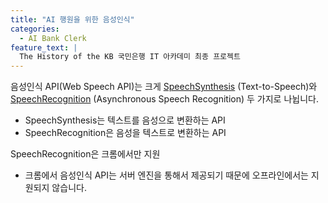 ```yaml
---
title: "AI 행원을 위한 음성인식"
categories:
  - AI Bank Clerk
feature_text: |
  The History of the KB 국민은행 IT 아카데미 최종 프로젝트
---
```




음성인식 API(Web Speech API)는 크게 [SpeechSynthesis](https://developer.mozilla.org/en-US/docs/Web/API/SpeechSynthesis) (Text-to-Speech)와 [SpeechRecognition](https://developer.mozilla.org/en-US/docs/Web/API/SpeechRecognition) (Asynchronous Speech Recognition) 두 가지로 나뉩니다.

- SpeechSynthesis는 텍스트를 음성으로 변환하는 API
- SpeechRecognition은 음성을 텍스트로 변환하는 API

SpeechRecognition은 크롬에서만 지원
- 크롬에서 음성인식 API는 서버 엔진을 통해서 제공되기 때문에 오프라인에서는 지원되지 않습니다.




